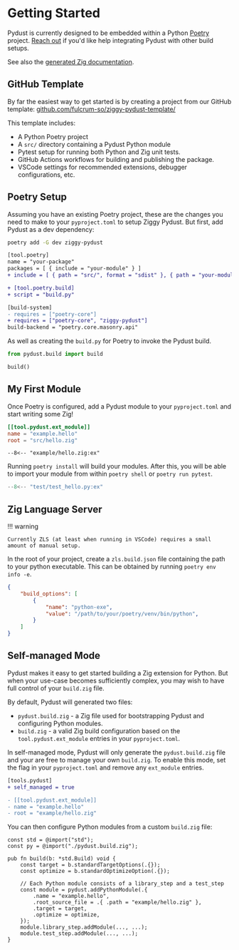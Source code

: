 # Getting Started

Pydust is currently designed to be embedded within a Python [Poetry](https://python-poetry.org/) project. [Reach out](https://github.com/fulcrum-so/ziggy-pydust/issues) if you'd like help integrating Pydust with other build setups.

See also the [generated Zig documentation](https://pydust.fulcrum.so/zig).

## GitHub Template

By far the easiest way to get started is by creating a project from our GitHub template: [github.com/fulcrum-so/ziggy-pydust-template/](https://github.com/fulcrum-so/ziggy-pydust-template/)

This template includes:

- A Python Poetry project
- A `src/` directory containing a Pydust Python module
- Pytest setup for running both Python and Zig unit tests.
- GitHub Actions workflows for building and publishing the package.
- VSCode settings for recommended extensions, debugger configurations, etc.

## Poetry Setup

Assuming you have an existing Poetry project, these are the changes you need to make to
your `pyproject.toml` to setup Ziggy Pydust. But first, add Pydust as a dev dependency:

```bash
poetry add -G dev ziggy-pydust
```

```diff title="pyproject.toml"
[tool.poetry]
name = "your-package"
packages = [ { include = "your-module" } ]
+ include = [ { path = "src/", format = "sdist" }, { path = "your-module/*.so", format = "wheel" } ]

+ [tool.poetry.build]
+ script = "build.py"

[build-system]
- requires = ["poetry-core"]
+ requires = ["poetry-core", "ziggy-pydust"]
build-backend = "poetry.core.masonry.api"
```

As well as creating the `build.py` for Poetry to invoke the Pydust build.

```python title="build.py"
from pydust.build import build

build()
```

## My First Module

Once Poetry is configured, add a Pydust module to your `pyproject.toml` and start writing some Zig!

```toml title="pyproject.toml"
[[tool.pydust.ext_module]]
name = "example.hello"
root = "src/hello.zig"
```

```zig title="src/hello.zig"
--8<-- "example/hello.zig:ex"
```

Running `poetry install` will build your modules. After this, you will be
able to import your module from within `poetry shell` or `poetry run pytest`.

```python title="test/test_hello.py"
--8<-- "test/test_hello.py:ex"
```

## Zig Language Server

!!! warning

    Currently ZLS (at least when running in VSCode) requires a small amount of manual setup.

In the root of your project, create a `zls.build.json` file containing the path to your python executable.
This can be obtained by running `poetry env info -e`.

```json title="zls.build.json"
{
    "build_options": [
        {
            "name": "python-exe",
            "value": "/path/to/your/poetry/venv/bin/python",
        }
    ]
}
```

## Self-managed Mode

Pydust makes it easy to get started building a Zig extension for Python. But when your use-case becomes sufficiently
complex, you may wish to have full control of your `build.zig` file.

By default, Pydust will generated two files:

* `pydust.build.zig` - a Zig file used for bootstrapping Pydust and configuring Python modules.
* `build.zig` - a valid Zig build configuration based on the `tool.pydust.ext_module` entries in your `pyproject.toml`.

In self-managed mode, Pydust will only generate the `pydust.build.zig` file and your are free to manage your own `build.zig`.
To enable this mode, set the flag in your `pyproject.toml` and remove any `ext_module` entries.

```diff title="pyproject.toml"
[tools.pydust]
+ self_managed = true

- [[tool.pydust.ext_module]]
- name = "example.hello"
- root = "example/hello.zig"
```

You can then configure Python modules from a custom `build.zig` file:

```zig title="build.zig"
const std = @import("std");
const py = @import("./pydust.build.zig");

pub fn build(b: *std.Build) void {
    const target = b.standardTargetOptions(.{});
    const optimize = b.standardOptimizeOption(.{});

    // Each Python module consists of a library_step and a test_step
    const module = pydust.addPythonModule(.{
        .name = "example.hello",
        .root_source_file = .{ .path = "example/hello.zig" },
        .target = target,
        .optimize = optimize,
    });
    module.library_step.addModule(..., ...);
    module.test_step.addModule(..., ...);
}
```